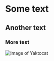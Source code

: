 # Some text
## Another text
### More test


![Image of Yaktocat](https://octodex.github.com/images/yaktocat.png)

